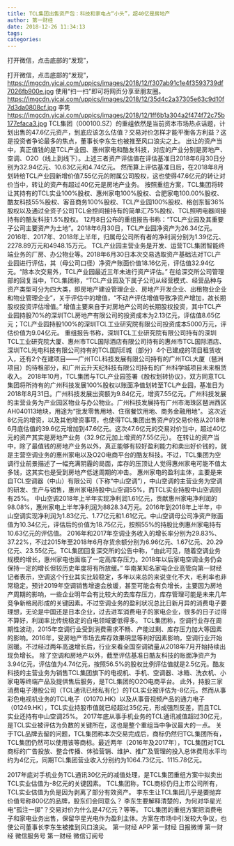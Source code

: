 ```yaml
---
title: TCL集团出售资产包：科技和家电占“小头”，超40亿是房地产
author: 第一财经
date: 2018-12-26 11:34:13
tags: 
categories: 
---
```

打开微信，点击底部的“发现”，
<!-- more -->
打开微信，点击底部的“发现”，
https://imgcdn.yicai.com/uppics/images/2018/12/f307ab91c1e4f3593739df7026fb900e.jpg
使用“扫一扫”即可将网页分享至朋友圈。
https://imgcdn.yicai.com/uppics/images/2018/12/35d4c2a37305e63c9d10f7d3da0808cf.jpg
李隽
https://imgcdn.yicai.com/uppics/images/2018/12/1ff6b1a304a2f474f72c75b177efaca3.jpg
TCL集团（000100.SZ）的重组依然是当前资本市场热点话题，计划出售的47.6亿元资产，到底应该怎么估值？交易对价怎样才能平衡各方利益？这是投资者争论最多的焦点，董事长李东生也被推至风口浪尖之上。
出让的资产当中，真正值钱的是TCL产业园、惠州家电和酷友科技，对应的产业分别是房地产、空调、O2O（线上到线下）。上述三者资产评估值在评估基准日2018年6月30日分别为32.94亿元、10.63亿元和4.74亿元。
然而算上评估基准日后，在2018年8月划转给TCL产业园新增价值7.55亿元的附属公司股权，这也使得47.6亿元的转让对价当中，转让的资产有超过40亿元是房地产业务。
按照重组方案，TCL集团将转让其持有的TCL实业100%股权、惠州家电100%股权、合肥家电100.00%股权、酷友科技55%股权、客音商务100%股权、TCL产业园100%股权、格创东智36%股权以及通过全资子公司TCL金控间接持有的简单汇75%股权、TCL照明电器间接持有的酷友科技1.5%股权。
12月8日公布的重组报告书称：“TCL产业园及其重要子公司主要资产为土地”。2018年6月30日，TCL产业园净资产为26.34亿元。2016年、2017年、2018年上半年，归属母公司所有者的净利润分别为1.39亿元、2278.89万元和4948.15万元。
TCL产业园主营业务是开发、运营TCL集团智能终端业务的厂房、办公物业等。2018年6月30日本次交易选取资产基础法对TCL产业园进行评估，其（母公司口径）净资产账面价值18.16亿元，评估值32.94亿元。“除本次交易外，TCL产业园最近三年未进行资产评估。”
在给深交所公司管理部的回复当中，TCL集团称，“TCL产业园及下属子公司从经营模式、经营品种与资产类型可分为四大类，即房地产建设管理企业、房地产开发企业、出租物业企业和物业管理企业”，关于评估中的增值，“不动产评估增值导致净资产增加，故长期股权投资评估增值。”
增值主要来自于对房地产公司的长期股权投资，其中TCL产业园持股70%的深圳TCL房地产有限公司的投资成本为2.13亿元，评估值8.65亿元；TCL产业园持股100%的深圳TCL工业研究院有限公司投资成本5000万元，评估价值为9.04亿元。
重组报告书称，深圳TCL工业研究院有限公司持有的深圳TCL工业研究院大厦、惠州市TCL国际酒店有限公司持有的惠州市TCL国际酒店、深圳TCL光电科技有限公司持有的TCL国际E城（部分）4个已建成的项目租赁收入，还有2个在建项目——广州TCL科技发展有限公司持有的广州TCL大厦（琶洲项目）的待租部分，和广州云升天纪科技有限公司持有的广州科学城项目未来租赁收入。
2018年10月，TCL集团与TCL产业园签署《股权划转协议》，双方同意TCL集团将所持有的广州科技发展100%股权以账面净值划转至TCL产业园，基准日为 2018年8月31日。广州科技发展出资额为9.84亿元，增资7.55亿元。广州科技发展的主营业务为产业园区物业与办公物业。广州科技发展持有广州市海珠区琶洲西区AH040113地块，用途为“批发零售用地、住宿餐饮用地、商务金融用地”。
这次近8亿元的增资，以及其他增资事项，也使得TCL集团出售资产的交易价格从2018年6月底估值的39.6亿元增加到47.6亿元。这次47.6亿元的交易对价当中，超过40亿元的资产其实是房地产业务（32.9亿元加上增资的7.55亿元）。
在转让的资产当中，除了最值钱的房地产业务以外，真正能够有较好盈利能力和卖出好价钱的，就是主营空调业务的惠州家电以及O2O电商平台的酷友科技。不过，TCL集团为空调行业前景描述了一幅充满阴霾的局面，库存的压顶让人觉得惠州家电可能不值太多钱，这其实也是受到房地产低迷周期的冲击。
惠州家电的盈利主体，主要是来自TCL空调器（中山）有限公司（下称“中山空调”），中山空调的主营业务为空调的研发、生产与销售，惠州家电持股中山空调55%，而TCL实业持股中山空调则有25%。
中山空调2018年上半年实现净利润1.61亿元，贡献惠州家电净利润的98.08%，惠州家电上半年净利润为8828.34万元。2016年到2018年上半年，中山空调实现净利润为1.83亿元、1.77亿元和1.61亿元。中山空调母公司净资产账面值为10.34亿元，评估后的价值为18.75亿元，按照55%的持股比例惠州家电持有10.63亿元的评估值。
2016年和2017年空调业务收入的增长率分别为29.83%、37.22%，不过2015年至2018年6月存货余额分别为6.96亿元、1.67亿元、20.29亿元、23.55亿元。TCL集团回复深交所的公告中称，“由此可见，随着空调业务规模的增长，惠州家电也面临了一定高库存压力。2018年以后家电空调业务仍会保持一定的增长但较历史年度将有所放缓。”
华南某知名家电企业高管向第一财经记者表示，空调这个行业其实比较稳定，多年以来总的来说变化不大，毛利率也非常稳定。预计2019年空调销售增速会放缓，甚至可能会有负增长，主要因为房地产周期的影响，一些企业明年会有比较大的去库存压力，库存管理可能是未来几年竞争新格局形成的关键因素。不过空调业务的盈利状况总比日新月异的消费电子要理想，无论是中国还是日本企业，过去进军消费电子的家电企业，很多的日子过得不算好，利润率比传统稳定的白电领域要低得多。
TCL集团称，空调行业存在周期性波动，2015年空调行业受到消费需求不畅、产能过剩、库存压力加大等因素的影响。2016年，受房地产市场去库存效果明显等利好因素影响，空调行业开始回暖。不过经过两年高速增长后，行业来看全国空调销量从2018年7月开始持续出现负增长。
除了空调和房地产以外，截至评估基准日酷友科技的账面净资产为3.94亿元，评估值为4.74亿元，按照56.5%的股权比例评估值就是2.5亿元。酷友科技的主营业务为销售TCL集团旗下的电视机、手机、空调器、冰箱、洗衣机、小家电等终端产品及提供售后服务，是TCL集团的O2O电商平台。
此外，持股三家消费电子港股公司（TCL通讯已经私有化）的TCL实业被评估为-8亿元。然而从事彩色电视机业务的TCL电子（01070.HK）以及从事音视频产品的通力电子（01249.HK），TCL实业持股市值就已经超过35亿元，形成强烈反差，而且TCL实业还持有中山空调25%。
2017年底从事手机业务的TCL通讯减值超过30亿元，是TCL实业被评估为负数的关键所在，这也是整个重组当中争议最大的一点。
关于TCL品牌去留的问题，TCL集团称本次交易完成后，商标仍然归TCL集团所有，TCL集团仍然可以使用该等商标。最近两年（2016年及2017年），TCL集团对TCL商标的广告投放、整合传播、体验营销、维护、推广及管理的投入总体费用水平均约为4亿元，同期TCL集团营业收入分别约为1064.73亿元、1115.78亿元。
 
 
2017年底对手机业务TCL通讯30亿元的减值处理，是TCL集团重组方案中拟卖出TCL实业估值为-8亿元的关键因素。
TCL集团称，TCL商标仍归上市公司所有，TCL实业估值为负是因为剥离了部分有效资产。
李东生让TCL集团几乎是要抛弃价值号称800亿的品牌，股东们会同意么？
李东生要解释清楚的，为何对华星光电“孤注一掷”？交易对价为什么是47亿元？等等。
TCL集团的重组方案把消费电子和家电业务出售，保留华星光电作为盈利主体。方案在市场中引发较大争议，也使公司董事长李东生被推到风口浪尖。
第一财经
APP
第一财经
日报微博
第一财经
微信服务号
第一财经
微信订阅号
